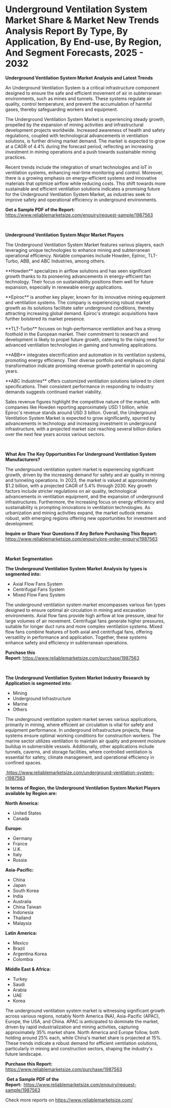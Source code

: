 <p><h1>Underground Ventilation System Market Share & Market New Trends Analysis Report By Type, By Application, By End-use, By Region, And Segment Forecasts, 2025 - 2032</h1></p><p><strong>Underground Ventilation System Market Analysis and Latest Trends</strong></p>
<p><p>An Underground Ventilation System is a critical infrastructure component designed to ensure the safe and efficient movement of air in subterranean environments, such as mines and tunnels. These systems regulate air quality, control temperature, and prevent the accumulation of harmful gases, thereby safeguarding workers and equipment. </p><p>The Underground Ventilation System Market is experiencing steady growth, propelled by the expansion of mining activities and infrastructural development projects worldwide. Increased awareness of health and safety regulations, coupled with technological advancements in ventilation solutions, is further driving market demand. The market is expected to grow at a CAGR of 4.4% during the forecast period, reflecting an increasing investment in mining operations and a push towards sustainable mining practices. </p><p>Recent trends include the integration of smart technologies and IoT in ventilation systems, enhancing real-time monitoring and control. Moreover, there is a growing emphasis on energy-efficient systems and innovative materials that optimize airflow while reducing costs. This shift towards more sustainable and efficient ventilation solutions indicates a promising future for the Underground Ventilation System Market, as industries seek to improve safety and operational efficiency in underground environments.</p></p>
<p><strong>Get a Sample PDF of the Report:&nbsp;</strong> <a href="https://www.reliablemarketsize.com/enquiry/request-sample/1987563?utm_campaign=2444&utm_medium=2&utm_source=Github&utm_content=ia&utm_term=10042025&utm_id=underground-ventilation-system">https://www.reliablemarketsize.com/enquiry/request-sample/1987563</a></p>
<p>&nbsp;</p>
<p><strong>Underground Ventilation System Major Market Players</strong></p>
<p><p>The Underground Ventilation System Market features various players, each leveraging unique technologies to enhance mining and subterranean operational efficiency. Notable companies include Howden, Epiroc, TLT-Turbo, ABB, and ABC Industries, among others.</p><p>**Howden** specializes in airflow solutions and has seen significant growth thanks to its pioneering advancements in energy-efficient fan technology. Their focus on sustainability positions them well for future expansion, especially in renewable energy applications.</p><p>**Epiroc** is another key player, known for its innovative mining equipment and ventilation systems. The company is experiencing robust market growth as its solutions facilitate safer underground conditions, thereby attracting increasing global demand. Epiroc's strategic acquisitions have further bolstered its market presence.</p><p>**TLT-Turbo** focuses on high-performance ventilation and has a strong foothold in the European market. Their commitment to research and development is likely to propel future growth, catering to the rising need for advanced ventilation technologies in gaming and tunneling applications.</p><p>**ABB** integrates electrification and automation in its ventilation systems, promoting energy efficiency. Their diverse portfolio and emphasis on digital transformation indicate promising revenue growth potential in upcoming years.</p><p>**ABC Industries** offers customized ventilation solutions tailored to client specifications. Their consistent performance in responding to industry demands suggests continued market viability.</p><p>Sales revenue figures highlight the competitive nature of the market, with companies like Howden reporting approximately USD 1 billion, while Epiroc's revenue stands around USD 3 billion. Overall, the Underground Ventilation System Market is expected to grow significantly, spurred by advancements in technology and increasing investment in underground infrastructure, with a projected market size reaching several billion dollars over the next few years across various sectors.</p></p>
<p>&nbsp;</p>
<p><strong>What Are The Key Opportunities For Underground Ventilation System Manufacturers?</strong></p>
<p><p>The underground ventilation system market is experiencing significant growth, driven by the increasing demand for safety and air quality in mining and tunneling operations. In 2023, the market is valued at approximately $1.2 billion, with a projected CAGR of 5.4% through 2030. Key growth factors include stricter regulations on air quality, technological advancements in ventilation equipment, and the expansion of underground infrastructures. Furthermore, the increasing focus on energy efficiency and sustainability is prompting innovations in ventilation technologies. As urbanization and mining activities expand, the market outlook remains robust, with emerging regions offering new opportunities for investment and development.</p></p>
<p><strong>Inquire or Share Your Questions If Any Before Purchasing This Report:</strong> <a href="https://www.reliablemarketsize.com/enquiry/pre-order-enquiry/1987563?utm_campaign=2444&utm_medium=2&utm_source=Github&utm_content=ia&utm_term=10042025&utm_id=underground-ventilation-system">https://www.reliablemarketsize.com/enquiry/pre-order-enquiry/1987563</a></p>
<p>&nbsp;</p>
<p><strong>Market Segmentation</strong></p>
<p><strong>The Underground Ventilation System Market Analysis by types is segmented into:</strong></p>
<p><ul><li>Axial Flow Fans System</li><li>Centrifugal Fans System</li><li>Mixed Flow Fans System</li></ul></p>
<p><p>The underground ventilation system market encompasses various fan types designed to ensure optimal air circulation in mining and excavation environments. Axial flow fans provide high airflow at low pressure, ideal for large volumes of air movement. Centrifugal fans generate higher pressures, suitable for longer duct runs and more complex ventilation systems. Mixed flow fans combine features of both axial and centrifugal fans, offering versatility in performance and application. Together, these systems enhance safety and efficiency in subterranean operations.</p></p>
<p><strong>Purchase this Report:&nbsp;</strong><a href="https://www.reliablemarketsize.com/purchase/1987563?utm_campaign=2444&utm_medium=2&utm_source=Github&utm_content=ia&utm_term=10042025&utm_id=underground-ventilation-system">https://www.reliablemarketsize.com/purchase/1987563</a></p>
<p>&nbsp;</p>
<p><strong>The Underground Ventilation System Market Industry Research by Application is segmented into:</strong></p>
<p><ul><li>Mining</li><li>Underground Infrastructure</li><li>Marine</li><li>Others</li></ul></p>
<p><p>The underground ventilation system market serves various applications, primarily in mining, where efficient air circulation is vital for safety and equipment performance. In underground infrastructure projects, these systems ensure optimal working conditions for construction workers. The marine sector utilizes ventilation to maintain air quality and prevent moisture buildup in submersible vessels. Additionally, other applications include tunnels, caverns, and storage facilities, where controlled ventilation is essential for safety, climate management, and operational efficiency in confined spaces.</p></p>
<p><a href="https://www.reliablemarketsize.com/underground-ventilation-system-r1987563?utm_campaign=2444&utm_medium=2&utm_source=Github&utm_content=ia&utm_term=10042025&utm_id=underground-ventilation-system">&nbsp;https://www.reliablemarketsize.com/underground-ventilation-system-r1987563</a></p>
<p><strong>In terms of Region, the Underground Ventilation System Market Players available by Region are:</strong></p>
<p>
    <p> <strong> North America: </strong>
        <ul>
            <li>United States</li>
            <li>Canada</li>
        </ul>
        </p> 
    <p> <strong> Europe: </strong>
        <ul>
            <li>Germany</li>
            <li>France</li>
            <li>U.K.</li>
            <li>Italy</li>
            <li>Russia</li>
        </ul>
        </p> 
    <p> <strong> Asia-Pacific: </strong>
        <ul>
            <li>China</li>
            <li>Japan</li>
            <li>South Korea</li>
            <li>India</li>
            <li>Australia</li>
            <li>China Taiwan</li>
            <li>Indonesia</li>
            <li>Thailand</li>
            <li>Malaysia</li>
        </ul>
        </p> 
    <p> <strong> Latin America: </strong>
        <ul>
            <li>Mexico</li>
            <li>Brazil</li>
            <li>Argentina Korea</li>
            <li>Colombia</li>
        </ul>
        </p> 
    <p> <strong> Middle East & Africa: </strong>
        <ul>
            <li>Turkey</li>
            <li>Saudi</li>
            <li>Arabia</li>
            <li>UAE</li>
            <li>Korea</li>
        </ul>
    </p>
    </p>
<p><p>The underground ventilation system market is witnessing significant growth across various regions, notably North America (NA), Asia-Pacific (APAC), Europe, the USA, and China. APAC is anticipated to dominate the market, driven by rapid industrialization and mining activities, capturing approximately 35% market share. North America and Europe follow, both holding around 25% each, while China's market share is projected at 15%. These trends indicate a robust demand for efficient ventilation solutions, particularly in mining and construction sectors, shaping the industry's future landscape.</p></p>
<p><strong>Purchase this Report: </strong><a href="https://www.reliablemarketsize.com/purchase/1987563?utm_campaign=2444&utm_medium=2&utm_source=Github&utm_content=ia&utm_term=10042025&utm_id=underground-ventilation-system">https://www.reliablemarketsize.com/purchase/1987563</a></p>
<p>&nbsp;<strong>Get a Sample PDF of the Report:&nbsp;&nbsp;</strong><a href="https://www.reliablemarketsize.com/enquiry/request-sample/1987563?utm_campaign=2444&utm_medium=2&utm_source=Github&utm_content=ia&utm_term=10042025&utm_id=underground-ventilation-system">https://www.reliablemarketsize.com/enquiry/request-sample/1987563</a></p>
<p><strong></strong></p>
<p>Check more reports on <a href="https://www.reliablemarketsize.com/?utm_campaign=2444&utm_medium=2&utm_source=Github&utm_content=ia&utm_term=10042025&utm_id=underground-ventilation-system">https://www.reliablemarketsize.com/</a></p>